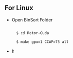 ## For Linux
- Open BinSort Folder
  
  ```sh

    $ cd Rotor-Cuda 

    $ make gpu=1 CCAP=75 all

    ```
- h

    

    
    
    
    
    

  
   
